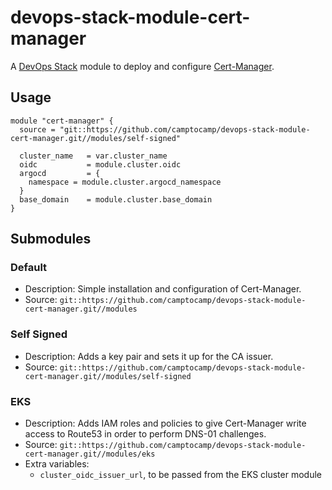 # devops-stack-module-cert-manager

A [DevOps Stack](https://devops-stack.io) module to deploy and configure [Cert-Manager](https://cert-manager.io).


## Usage

```hcl
module "cert-manager" {
  source = "git::https://github.com/camptocamp/devops-stack-module-cert-manager.git//modules/self-signed"

  cluster_name   = var.cluster_name
  oidc           = module.cluster.oidc
  argocd         = {
    namespace = module.cluster.argocd_namespace
  }
  base_domain    = module.cluster.base_domain
}
```

## Submodules

### Default

- Description: Simple installation and configuration of Cert-Manager.
- Source: `git::https://github.com/camptocamp/devops-stack-module-cert-manager.git//modules`


### Self Signed

- Description: Adds a key pair and sets it up for the CA issuer.
- Source: `git::https://github.com/camptocamp/devops-stack-module-cert-manager.git//modules/self-signed`


### EKS

- Description: Adds IAM roles and policies to give Cert-Manager write access to
  Route53 in order to perform DNS-01 challenges.
- Source: `git::https://github.com/camptocamp/devops-stack-module-cert-manager.git//modules/eks`
- Extra variables:
   - `cluster_oidc_issuer_url`, to be passed from the EKS cluster module
